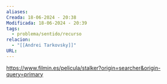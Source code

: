 ```yaml
---
aliases: 
Creada: 18-06-2024 - 20:38
Modificada: 18-06-2024 - 20:39
tags:
  - problema/sentido/recurso
relacion:
  - "[[Andrei Tarkovsky]]"
URL:
---
```



https://www.filmin.es/pelicula/stalker?origin=searcher&origin-query=primary